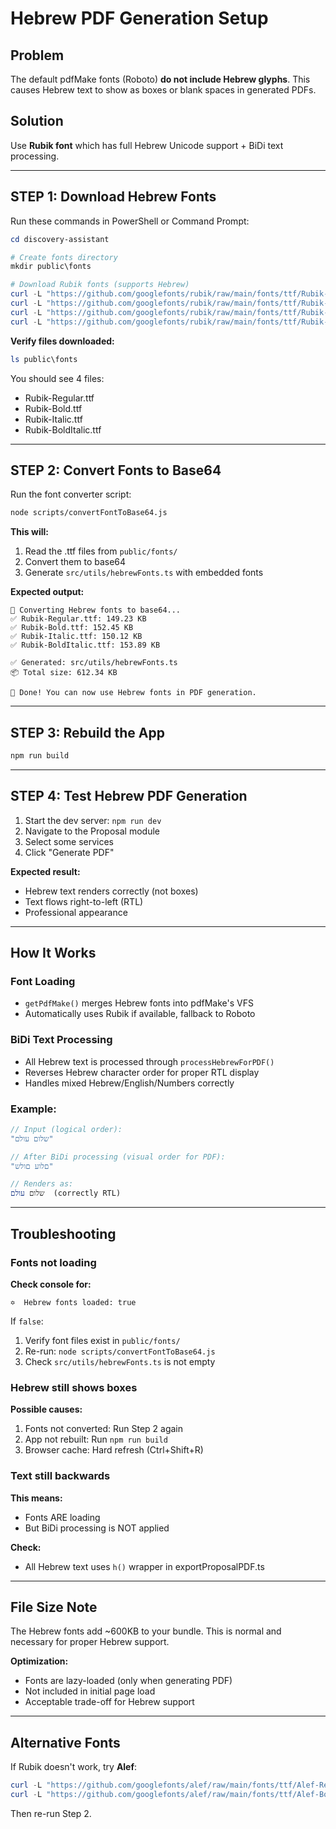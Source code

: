 # Hebrew PDF Generation Setup

## Problem
The default pdfMake fonts (Roboto) **do not include Hebrew glyphs**. This causes Hebrew text to show as boxes or blank spaces in generated PDFs.

## Solution
Use **Rubik font** which has full Hebrew Unicode support + BiDi text processing.

---

## STEP 1: Download Hebrew Fonts

Run these commands in PowerShell or Command Prompt:

```powershell
cd discovery-assistant

# Create fonts directory
mkdir public\fonts

# Download Rubik fonts (supports Hebrew)
curl -L "https://github.com/googlefonts/rubik/raw/main/fonts/ttf/Rubik-Regular.ttf" -o public/fonts/Rubik-Regular.ttf
curl -L "https://github.com/googlefonts/rubik/raw/main/fonts/ttf/Rubik-Bold.ttf" -o public/fonts/Rubik-Bold.ttf
curl -L "https://github.com/googlefonts/rubik/raw/main/fonts/ttf/Rubik-Italic.ttf" -o public/fonts/Rubik-Italic.ttf
curl -L "https://github.com/googlefonts/rubik/raw/main/fonts/ttf/Rubik-BoldItalic.ttf" -o public/fonts/Rubik-BoldItalic.ttf
```

**Verify files downloaded:**
```powershell
ls public\fonts
```

You should see 4 files:
- Rubik-Regular.ttf
- Rubik-Bold.ttf
- Rubik-Italic.ttf
- Rubik-BoldItalic.ttf

---

## STEP 2: Convert Fonts to Base64

Run the font converter script:

```bash
node scripts/convertFontToBase64.js
```

**This will:**
1. Read the .ttf files from `public/fonts/`
2. Convert them to base64
3. Generate `src/utils/hebrewFonts.ts` with embedded fonts

**Expected output:**
```
🔄 Converting Hebrew fonts to base64...
✅ Rubik-Regular.ttf: 149.23 KB
✅ Rubik-Bold.ttf: 152.45 KB
✅ Rubik-Italic.ttf: 150.12 KB
✅ Rubik-BoldItalic.ttf: 153.89 KB

✅ Generated: src/utils/hebrewFonts.ts
📦 Total size: 612.34 KB

🎉 Done! You can now use Hebrew fonts in PDF generation.
```

---

## STEP 3: Rebuild the App

```bash
npm run build
```

---

## STEP 4: Test Hebrew PDF Generation

1. Start the dev server: `npm run dev`
2. Navigate to the Proposal module
3. Select some services
4. Click "Generate PDF"

**Expected result:**
- Hebrew text renders correctly (not boxes)
- Text flows right-to-left (RTL)
- Professional appearance

---

## How It Works

### Font Loading
- `getPdfMake()` merges Hebrew fonts into pdfMake's VFS
- Automatically uses Rubik if available, fallback to Roboto

### BiDi Text Processing
- All Hebrew text is processed through `processHebrewForPDF()`
- Reverses Hebrew character order for proper RTL display
- Handles mixed Hebrew/English/Numbers correctly

### Example:
```typescript
// Input (logical order):
"שלום עולם"

// After BiDi processing (visual order for PDF):
"םלוע םולש"

// Renders as:
שלום עולם  (correctly RTL)
```

---

## Troubleshooting

### Fonts not loading
**Check console for:**
```
✡️  Hebrew fonts loaded: true
```

If `false`:
1. Verify font files exist in `public/fonts/`
2. Re-run: `node scripts/convertFontToBase64.js`
3. Check `src/utils/hebrewFonts.ts` is not empty

### Hebrew still shows boxes
**Possible causes:**
1. Fonts not converted: Run Step 2 again
2. App not rebuilt: Run `npm run build`
3. Browser cache: Hard refresh (Ctrl+Shift+R)

### Text still backwards
**This means:**
- Fonts ARE loading
- But BiDi processing is NOT applied

**Check:**
- All Hebrew text uses `h()` wrapper in exportProposalPDF.ts

---

## File Size Note

The Hebrew fonts add ~600KB to your bundle. This is normal and necessary for proper Hebrew support.

**Optimization:**
- Fonts are lazy-loaded (only when generating PDF)
- Not included in initial page load
- Acceptable trade-off for Hebrew support

---

## Alternative Fonts

If Rubik doesn't work, try **Alef**:

```powershell
curl -L "https://github.com/googlefonts/alef/raw/main/fonts/ttf/Alef-Regular.ttf" -o public/fonts/Rubik-Regular.ttf
curl -L "https://github.com/googlefonts/alef/raw/main/fonts/ttf/Alef-Bold.ttf" -o public/fonts/Rubik-Bold.ttf
```

Then re-run Step 2.
